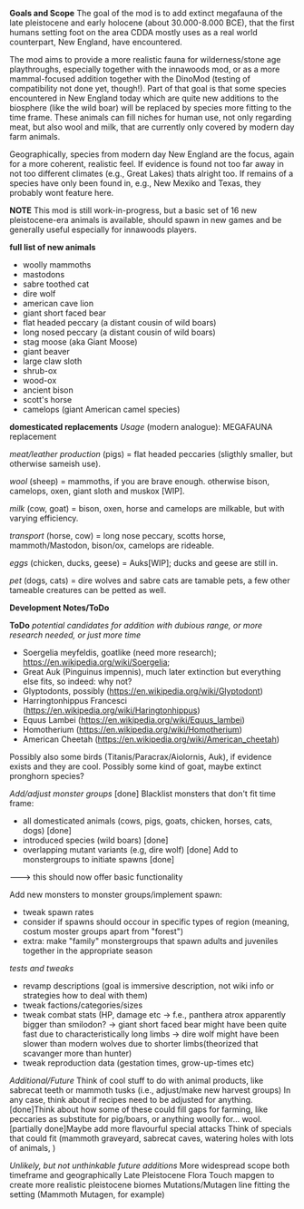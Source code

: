 **Goals and Scope**
The goal of the mod is to add extinct megafauna of the late pleistocene and early holocene (about 30.000-8.000 BCE), that the first humans setting foot on the area CDDA mostly uses as a real world counterpart, New England, have encountered.

The mod aims to provide a more realistic fauna for wilderness/stone age playthroughs, especially together with the innawoods mod, or as a more mammal-focused addition together with the DinoMod (testing of compatibility not done yet, though!). Part of that goal is that some species encountered in New England today which are quite new additions to the biosphere (like the wild boar) will be replaced by species more fitting to the time frame. These animals can fill niches for human use, not only regarding meat, but also wool and milk, that are currently only covered by modern day farm animals.

Geographically, species from modern day New England are the focus, again for a more coherent, realistic feel. If evidence is found not too far away in not too different climates (e.g., Great Lakes) thats alright too. If remains of a species have only been found in, e.g., New Mexiko and Texas, they probably wont feature here.

**NOTE**
This mod is still work-in-progress, but a basic set of 16 new pleistocene-era animals is available, should spawn in new games and be generally useful especially for innawoods players.

**full list of new animals**
- woolly mammoths
- mastodons
- sabre toothed cat
- dire wolf
- american cave lion
- giant short faced bear
- flat headed peccary (a distant cousin of wild boars)
- long nosed peccary (a distant cousin of wild boars)
- stag moose (aka Giant Moose)
- giant beaver
- large claw sloth
- shrub-ox
- wood-ox
- ancient bison 
- scott's horse
- camelops (giant American camel species)

**domesticated replacements**
*Usage* (modern analogue): MEGAFAUNA replacement

*meat/leather production* (pigs) = flat headed peccaries (sligthly smaller, but otherwise sameish use).

*wool* (sheep) = mammoths, if you are brave enough. otherwise bison, camelops, oxen, giant sloth and muskox [WIP].

*milk* (cow, goat) = bison, oxen, horse and camelops are milkable, but with varying efficiency.

*transport* (horse, cow) = long nose peccary, scotts horse, mammoth/Mastodon, bison/ox, camelops are rideable.

*eggs* (chicken, ducks, geese) = Auks[WIP]; ducks and geese are still in.

*pet* (dogs, cats) = dire wolves and sabre cats are tamable pets, a few other tameable creatures can be petted as well.


**Development Notes/ToDo**

**ToDo**
*potential candidates for addition with dubious range, or more research needed, or just more time*
- Soergelia meyfeldis, goatlike (need more research); https://en.wikipedia.org/wiki/Soergelia;
- Great Auk (Pinguinus impennis), much later extinction but everything else fits, so indeed: why not?
- Glyptodonts, possibly (https://en.wikipedia.org/wiki/Glyptodont)
- Harringtonhippus Francesci (https://en.wikipedia.org/wiki/Haringtonhippus)
- Equus Lambei (https://en.wikipedia.org/wiki/Equus_lambei)
- Homotherium (https://en.wikipedia.org/wiki/Homotherium)
- American Cheetah (https://en.wikipedia.org/wiki/American_cheetah)

Possibly also some birds (Titanis/Paracrax/Aiolornis, Auk), if evidence exists and they are cool.
Possibly some kind of goat, maybe extinct pronghorn species?

*Add/adjust monster groups* [done]
Blacklist monsters that don't fit time frame:
- all domesticated animals (cows, pigs, goats, chicken, horses, cats, dogs) [done]
- introduced species (wild boars) [done]
- overlapping mutant variants (e.g, dire wolf) [done]
Add to monstergroups to initiate spawns [done]

---> this should now offer basic functionality

Add new monsters to monster groups/implement spawn:
- tweak spawn rates
- consider if spawns should occour in specific types of region (meaning, costum moster groups apart from "forest")
- extra: make "family" monstergroups that spawn adults and juveniles together in the appropriate season


*tests and tweaks*
- revamp descriptions (goal is immersive description, not wiki info or strategies how to deal with them)
- tweak factions/categories/sizes
- tweak combat stats (HP, damage etc 
    -> f.e., panthera atrox apparently bigger than smilodon?
    -> giant short faced bear might have been quite fast due to characteristically long limbs
    -> dire wolf might have been slower than modern wolves due to shorter limbs(theorized that scavanger more than hunter)
- tweak reproduction data (gestation times, grow-up-times etc)

*Additional/Future*
Think of cool stuff to do with animal products, like sabrecat teeth or mammoth tusks (i.e., adjust/make new harvest groups)
In any case, think about if recipes need to be adjusted for anything.
[done]Think about how some of these could fill gaps for farming, like peccaries as substitute for pig/boars, or anything woolly for... wool.
[partially done]Maybe add more flavourful special attacks
Think of specials that could fit (mammoth graveyard, sabrecat caves, watering holes with lots of animals, )

*Unlikely, but not unthinkable future additions*
More widespread scope both timeframe and geographically
Late Pleistocene Flora
Touch mapgen to create more realistic pleistocene biomes
Mutations/Mutagen line fitting the setting (Mammoth Mutagen, for example)